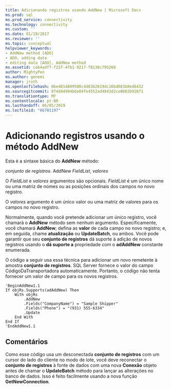 ```yaml
---
title: Adicionando registros usando AddNew | Microsoft Docs
ms.prod: sql
ms.prod_service: connectivity
ms.technology: connectivity
ms.custom: ''
ms.date: 01/19/2017
ms.reviewer: ''
ms.topic: conceptual
helpviewer_keywords:
- AddNew method [ADO]
- ADO, adding data
- editing data [ADO], AddNew method
ms.assetid: cab4adff-f22f-4fb1-9217-f8138c795268
author: MightyPen
ms.author: genemi
manager: jroth
ms.openlocfilehash: 0be4014809500c4d83b2019dc16bd083b8ed6452
ms.sourcegitcommit: 074d44994b6e84fe4552ad4843d2ce0882b92871
ms.translationtype: MT
ms.contentlocale: pt-BR
ms.lasthandoff: 06/05/2019
ms.locfileid: "66701197"
---
```

# <a name="adding-records-using-addnew-method"></a>Adicionando registros usando o método AddNew
Esta é a sintaxe básica do **AddNew** método:

 *conjunto de registros*. AddNew *FieldList*, *valores*

 O *FieldList* e *valores* argumentos são opcionais. *FieldList* é um único nome ou uma matriz de nomes ou as posições ordinais dos campos no novo registro.

 O *valores* argumento é um único valor ou uma matriz de valores para os campos no novo registro.

 Normalmente, quando você pretende adicionar um único registro, você chamará o **AddNew** método sem nenhum argumento. Especificamente, você chamará **AddNew**; defina as **valor** de cada campo no novo registro; e, em seguida, chame **atualização** ou **UpdateBatch**, ou ambos. Você pode garantir que seu **conjunto de registros** dá suporte à adição de novos registros usando o **dá suporte a** propriedade com o **adAddNew** constante enumerada.

 O código a seguir usa essa técnica para adicionar um novo remetente à amostra **conjunto de registros**. SQL Server fornece o valor do campo CódigoDaTransportadora automaticamente. Portanto, o código não tenta fornecer um valor de campo para os novos registros.

```
'BeginAddNew1.1
If objRs.Supports(adAddNew) Then
    With objRs
        .AddNew
        .Fields("CompanyName") = "Sample Shipper"
        .Fields("Phone") = "(931) 555-6334"
        .Update
    End With
End If
'EndAddNew1.1
```

## <a name="remarks"></a>Comentários
 Como esse código usa um desconectada **conjunto de registros** com um cursor do lado do cliente no modo de lote, você deve reconectar o **conjunto de registros** à fonte de dados com uma nova **Conexão** objeto antes de chamar o **UpdateBatch** método para lançar as alterações no banco de dados. Isso é feito facilmente usando a nova função **GetNewConnection**.
